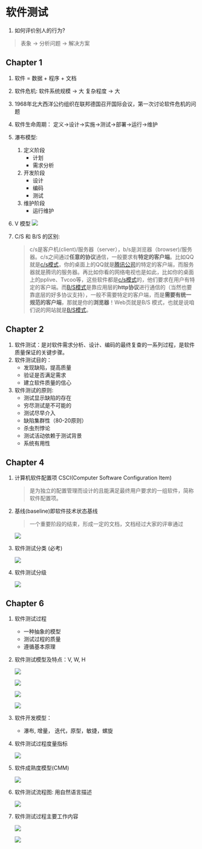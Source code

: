# 软件测试
1. 如何评价别人的行为?
> 表象 -> 分析问题 -> 解决方案

## Chapter 1
1. 软件 = 数据 + 程序 + 文档

2. 软件危机: 软件系统规模 -> 大 复杂程度 -> 大

3. 1968年北大西洋公约组织在联邦德国召开国际会议，第一次讨论软件危机的问题

4. 软件生命周期： 定义->设计->实施->测试->部署->运行->维护

5. 瀑布模型: 
    1. 定义阶段
    	- 计划
    	- 需求分析
    2. 开发阶段
    	- 设计
    	- 编码
    	- 测试
    3. 维护阶段
    	- 运行维护

6. V 模型
  ![](pics/v_model.png)

7. C/S 和 B/S 的区别:

    > c/s是客户机(client)/服务器（server），b/s是浏览器（browser)/服务器。c/s之间通过**任意的协议**通信，一般要求有**特定的客户端**。比如QQ就是[c/s模式](https://www.baidu.com/s?wd=c%2Fs%E6%A8%A1%E5%BC%8F&tn=SE_PcZhidaonwhc_ngpagmjz&rsv_dl=gh_pc_zhidao)，你的桌面上的QQ就是[腾讯公司](https://www.baidu.com/s?wd=%E8%85%BE%E8%AE%AF%E5%85%AC%E5%8F%B8&tn=SE_PcZhidaonwhc_ngpagmjz&rsv_dl=gh_pc_zhidao)的特定的客户端，而服务器就是腾讯的服务器。再比如你看的网络电视也是如此，比如你的桌面上的pplive、Tvcoo等，这些软件都是[c/s模式](https://www.baidu.com/s?wd=c%2Fs%E6%A8%A1%E5%BC%8F&tn=SE_PcZhidaonwhc_ngpagmjz&rsv_dl=gh_pc_zhidao)的，他们要求在用户有特定的客户端。而[B/S模式](https://www.baidu.com/s?wd=B%2FS%E6%A8%A1%E5%BC%8F&tn=SE_PcZhidaonwhc_ngpagmjz&rsv_dl=gh_pc_zhidao)是靠应用层的**http协议**进行通信的（当然也要靠底层的好多协议支持），一般不需要特定的客户端，而是**需要有统一规范的客户端**，那就是你的**浏览器**！Web页就是B/S 模式，也就是说咱们说的网站就是[B/S模式](https://www.baidu.com/s?wd=B%2FS%E6%A8%A1%E5%BC%8F&tn=SE_PcZhidaonwhc_ngpagmjz&rsv_dl=gh_pc_zhidao)。

## Chapter 2
1. 软件测试：是对软件需求分析、设计、编码的最终复查的一系列过程，是软件质量保证的关键步骤。
2. 软件测试目的：
    - 发现缺陷，提高质量
    - 验证是否满足需求
    - 建立软件质量的信心
3. 软件测试的原则: 
    - 测试显示缺陷的存在
    - 穷尽测试是不可能的
    - 测试尽早介入
    - 缺陷集群性（80-20原则）
    - 杀虫剂悖论
    - 测试活动依赖于测试背景
    - 系统有用性

## Chapter 4
1. 计算机软件配置项 CSCI(Computer Software Configuration Item)
    > 是为独立的配置管理而设计的且能满足最终用户要求的一组软件，简称软件配置项。
2. 基线(baseline)即软件技术状态基线
    > 一个重要阶段的结束，形成一定的文档，文档经过大家的评审通过

    ![](pics/baseline.png)

3. 软件测试分类 (必考)
    
    ![](pics/software_test_catagory.png)

4. 软件测试分级

    ![](pics/software_test_level.png)
    
## Chapter 6
1. 软件测试过程
    - 一种抽象的模型
    - 测试过程的质量
    - 遵循基本原理
2. 软件测试模型及特点：V, W, H

    ![](pics/v_features.png)

    ![](pics/w_features.png)

    ![](pics/h_features.png)

    ![](pics/totally_features.png)

3. 软件开发模型：
    - 瀑布, 增量， 迭代，原型，敏捷，螺旋
4. 软件测试过程度量指标

    ![](pics/hengliangzhibiao.png)

5. 软件成熟度模型(CMM)

    ![](pics/chengshudu_model.png)

6. 软件测试流程图: 用自然语言描述
    
    ![](pics/test_flow.png)

7. 软件测试过程主要工作内容
    
    ![](pics/main_task.png)

    ![](pics/main_task2.png)
    
    


